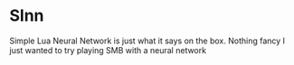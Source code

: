 # Slnn
Simple Lua Neural Network is just what it says on the box. 
Nothing fancy I just wanted to try playing SMB with a neural network

